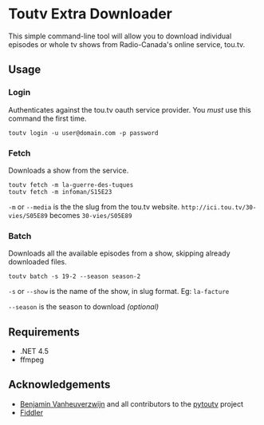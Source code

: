 # Toutv Extra Downloader
This simple command-line tool will allow you to download individual episodes or whole tv shows from Radio-Canada's online service, tou.tv.

## Usage
### Login


Authenticates against the tou.tv oauth service provider. You *must* use this command the first time.

	toutv login -u user@domain.com -p password

### Fetch
Downloads a show from the service. 

	toutv fetch -m la-guerre-des-tuques
	toutv fetch -m infoman/S15E23

`-m` or `--media` is the the slug from the tou.tv website. `http://ici.tou.tv/30-vies/S05E89` becomes `30-vies/S05E89`

### Batch
Downloads all the available episodes from a show, skipping already downloaded files.

	toutv batch -s 19-2 --season season-2

`-s` or `--show` is the name of the show, in slug format. Eg: `la-facture`

`--season` is the season to download *(optional)*

## Requirements
* .NET 4.5
* ffmpeg

## Acknowledgements
* [Benjamin Vanheuverzwijn](https://github.com/bvanheu/) and all contributors to the [pytoutv](https://github.com/bvanheu/pytoutv) project
* [Fiddler](http://www.telerik.com/fiddler)

